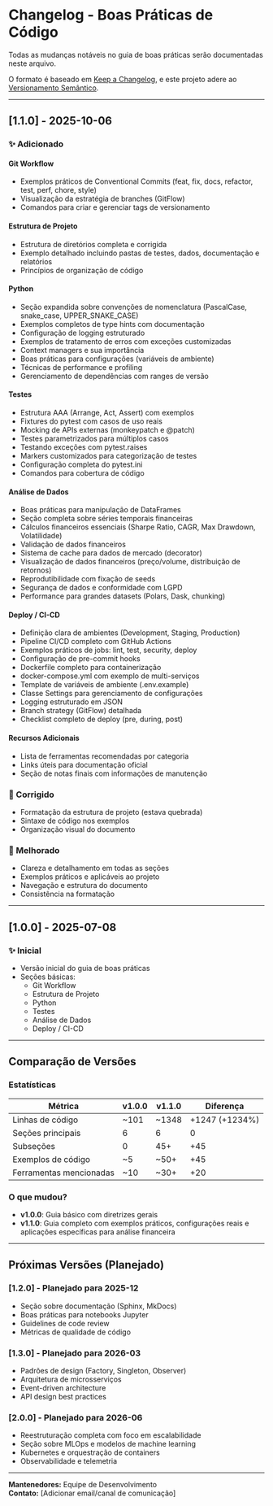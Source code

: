 # Changelog - Boas Práticas de Código

Todas as mudanças notáveis no guia de boas práticas serão documentadas neste arquivo.

O formato é baseado em [Keep a Changelog](https://keepachangelog.com/pt-BR/1.0.0/),
e este projeto adere ao [Versionamento Semântico](https://semver.org/lang/pt-BR/).

---

## [1.1.0] - 2025-10-06

### ✨ Adicionado

#### Git Workflow
- Exemplos práticos de Conventional Commits (feat, fix, docs, refactor, test, perf, chore, style)
- Visualização da estratégia de branches (GitFlow)
- Comandos para criar e gerenciar tags de versionamento

#### Estrutura de Projeto
- Estrutura de diretórios completa e corrigida
- Exemplo detalhado incluindo pastas de testes, dados, documentação e relatórios
- Princípios de organização de código

#### Python
- Seção expandida sobre convenções de nomenclatura (PascalCase, snake_case, UPPER_SNAKE_CASE)
- Exemplos completos de type hints com documentação
- Configuração de logging estruturado
- Exemplos de tratamento de erros com exceções customizadas
- Context managers e sua importância
- Boas práticas para configurações (variáveis de ambiente)
- Técnicas de performance e profiling
- Gerenciamento de dependências com ranges de versão

#### Testes
- Estrutura AAA (Arrange, Act, Assert) com exemplos
- Fixtures do pytest com casos de uso reais
- Mocking de APIs externas (monkeypatch e @patch)
- Testes parametrizados para múltiplos casos
- Testando exceções com pytest.raises
- Markers customizados para categorização de testes
- Configuração completa do pytest.ini
- Comandos para cobertura de código

#### Análise de Dados
- Boas práticas para manipulação de DataFrames
- Seção completa sobre séries temporais financeiras
- Cálculos financeiros essenciais (Sharpe Ratio, CAGR, Max Drawdown, Volatilidade)
- Validação de dados financeiros
- Sistema de cache para dados de mercado (decorator)
- Visualização de dados financeiros (preço/volume, distribuição de retornos)
- Reprodutibilidade com fixação de seeds
- Segurança de dados e conformidade com LGPD
- Performance para grandes datasets (Polars, Dask, chunking)

#### Deploy / CI-CD
- Definição clara de ambientes (Development, Staging, Production)
- Pipeline CI/CD completo com GitHub Actions
- Exemplos práticos de jobs: lint, test, security, deploy
- Configuração de pre-commit hooks
- Dockerfile completo para containerização
- docker-compose.yml com exemplo de multi-serviços
- Template de variáveis de ambiente (.env.example)
- Classe Settings para gerenciamento de configurações
- Logging estruturado em JSON
- Branch strategy (GitFlow) detalhada
- Checklist completo de deploy (pre, during, post)

#### Recursos Adicionais
- Lista de ferramentas recomendadas por categoria
- Links úteis para documentação oficial
- Seção de notas finais com informações de manutenção

### 🔧 Corrigido
- Formatação da estrutura de projeto (estava quebrada)
- Sintaxe de código nos exemplos
- Organização visual do documento

### 📝 Melhorado
- Clareza e detalhamento em todas as seções
- Exemplos práticos e aplicáveis ao projeto
- Navegação e estrutura do documento
- Consistência na formatação

---

## [1.0.0] - 2025-07-08

### ✨ Inicial
- Versão inicial do guia de boas práticas
- Seções básicas:
  - Git Workflow
  - Estrutura de Projeto
  - Python
  - Testes
  - Análise de Dados
  - Deploy / CI-CD

---

## Comparação de Versões

### Estatísticas
| Métrica | v1.0.0 | v1.1.0 | Diferença |
|---------|--------|--------|-----------|
| Linhas de código | ~101 | ~1348 | +1247 (+1234%) |
| Seções principais | 6 | 6 | 0 |
| Subseções | 0 | 45+ | +45 |
| Exemplos de código | ~5 | ~50+ | +45 |
| Ferramentas mencionadas | ~10 | ~30+ | +20 |

### O que mudou?
- **v1.0.0**: Guia básico com diretrizes gerais
- **v1.1.0**: Guia completo com exemplos práticos, configurações reais e aplicações específicas para análise financeira

---

## Próximas Versões (Planejado)

### [1.2.0] - Planejado para 2025-12
- Seção sobre documentação (Sphinx, MkDocs)
- Boas práticas para notebooks Jupyter
- Guidelines de code review
- Métricas de qualidade de código

### [1.3.0] - Planejado para 2026-03
- Padrões de design (Factory, Singleton, Observer)
- Arquitetura de microsserviços
- Event-driven architecture
- API design best practices

### [2.0.0] - Planejado para 2026-06
- Reestruturação completa com foco em escalabilidade
- Seção sobre MLOps e modelos de machine learning
- Kubernetes e orquestração de containers
- Observabilidade e telemetria

---

**Mantenedores:** Equipe de Desenvolvimento  
**Contato:** [Adicionar email/canal de comunicação]


